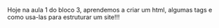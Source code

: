 Hoje na aula 1 do bloco 3, aprendemos a criar um html, algumas tags e como usa-las para estruturar um site!!!